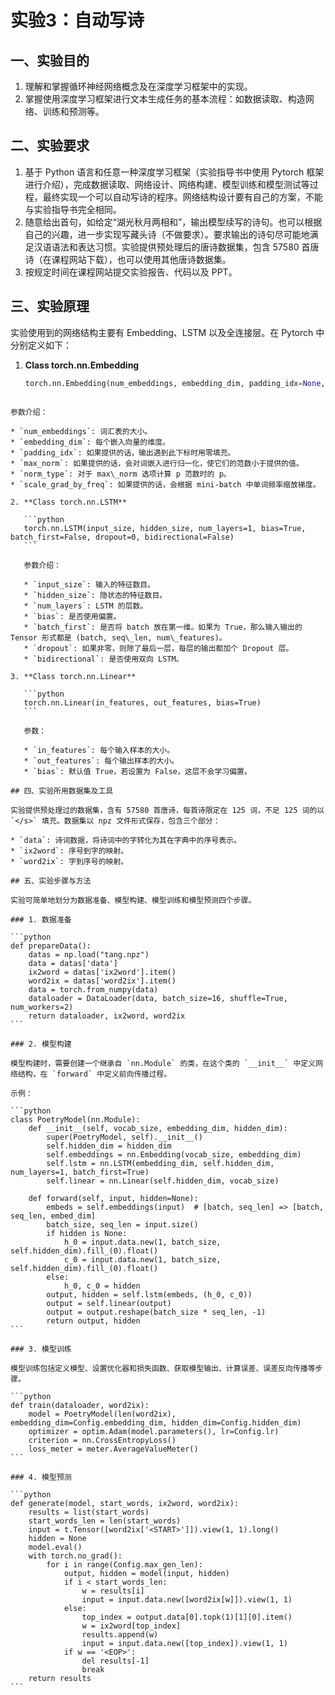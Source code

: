 # 实验3：自动写诗

## 一、实验目的

1. 理解和掌握循环神经网络概念及在深度学习框架中的实现。
2. 掌握使用深度学习框架进行文本生成任务的基本流程：如数据读取、构造网络、训练和预测等。

## 二、实验要求

1. 基于 Python 语言和任意一种深度学习框架（实验指导书中使用 Pytorch 框架进行介绍），完成数据读取、网络设计、网络构建、模型训练和模型测试等过程，最终实现一个可以自动写诗的程序。网络结构设计要有自己的方案，不能与实验指导书完全相同。
2. 随意给出首句，如给定“湖光秋月两相和”，输出模型续写的诗句。也可以根据自己的兴趣，进一步实现写藏头诗（不做要求）。要求输出的诗句尽可能地满足汉语语法和表达习惯。实验提供预处理后的唐诗数据集，包含 57580 首唐诗（在课程网站下载），也可以使用其他唐诗数据集。
3. 按规定时间在课程网站提交实验报告、代码以及 PPT。

## 三、实验原理

实验使用到的网络结构主要有 Embedding、LSTM 以及全连接层。在 Pytorch 中分别定义如下：

1. **Class torch.nn.Embedding**
   ```python
   torch.nn.Embedding(num_embeddings, embedding_dim, padding_idx=None, max_norm=None, norm_type=2.0, scale_grad_by_freq=False, sparse=False, _weight=None)
````

参数介绍：

* `num_embeddings`: 词汇表的大小。
* `embedding_dim`: 每个嵌入向量的维度。
* `padding_idx`: 如果提供的话，输出遇到此下标时用零填充。
* `max_norm`: 如果提供的话，会对词嵌入进行归一化，使它们的范数小于提供的值。
* `norm_type`: 对于 max\_norm 选项计算 p 范数时的 p。
* `scale_grad_by_freq`: 如果提供的话，会根据 mini-batch 中单词频率缩放梯度。

2. **Class torch.nn.LSTM**

   ```python
   torch.nn.LSTM(input_size, hidden_size, num_layers=1, bias=True, batch_first=False, dropout=0, bidirectional=False)
   ```

   参数介绍：

   * `input_size`: 输入的特征数目。
   * `hidden_size`: 隐状态的特征数目。
   * `num_layers`: LSTM 的层数。
   * `bias`: 是否使用偏置。
   * `batch_first`: 是否将 batch 放在第一维。如果为 True，那么输入输出的 Tensor 形式都是 (batch, seq\_len, num\_features)。
   * `dropout`: 如果非零，则除了最后一层，每层的输出都加个 Dropout 层。
   * `bidirectional`: 是否使用双向 LSTM。

3. **Class torch.nn.Linear**

   ```python
   torch.nn.Linear(in_features, out_features, bias=True)
   ```

   参数：

   * `in_features`: 每个输入样本的大小。
   * `out_features`: 每个输出样本的大小。
   * `bias`: 默认值 True，若设置为 False，这层不会学习偏置。

## 四、实验所用数据集及工具

实验提供预处理过的数据集，含有 57580 首唐诗，每首诗限定在 125 词，不足 125 词的以 `</s>` 填充。数据集以 npz 文件形式保存，包含三个部分：

* `data`: 诗词数据，将诗词中的字转化为其在字典中的序号表示。
* `ix2word`: 序号到字的映射。
* `word2ix`: 字到序号的映射。

## 五、实验步骤与方法

实验可简单地划分为数据准备、模型构建、模型训练和模型预测四个步骤。

### 1. 数据准备

```python
def prepareData():
    datas = np.load("tang.npz")
    data = datas['data']
    ix2word = datas['ix2word'].item()
    word2ix = datas['word2ix'].item()
    data = torch.from_numpy(data)
    dataloader = DataLoader(data, batch_size=16, shuffle=True, num_workers=2)
    return dataloader, ix2word, word2ix
```

### 2. 模型构建

模型构建时，需要创建一个继承自 `nn.Module` 的类，在这个类的 `__init__` 中定义网络结构，在 `forward` 中定义前向传播过程。

示例：

```python
class PoetryModel(nn.Module):
    def __init__(self, vocab_size, embedding_dim, hidden_dim):
        super(PoetryModel, self).__init__()
        self.hidden_dim = hidden_dim
        self.embeddings = nn.Embedding(vocab_size, embedding_dim)
        self.lstm = nn.LSTM(embedding_dim, self.hidden_dim, num_layers=1, batch_first=True)
        self.linear = nn.Linear(self.hidden_dim, vocab_size)

    def forward(self, input, hidden=None):
        embeds = self.embeddings(input)  # [batch, seq_len] => [batch, seq_len, embed_dim]
        batch_size, seq_len = input.size()
        if hidden is None:
            h_0 = input.data.new(1, batch_size, self.hidden_dim).fill_(0).float()
            c_0 = input.data.new(1, batch_size, self.hidden_dim).fill_(0).float()
        else:
            h_0, c_0 = hidden
        output, hidden = self.lstm(embeds, (h_0, c_0))
        output = self.linear(output)
        output = output.reshape(batch_size * seq_len, -1)
        return output, hidden
```

### 3. 模型训练

模型训练包括定义模型、设置优化器和损失函数、获取模型输出、计算误差、误差反向传播等步骤。

```python
def train(dataloader, word2ix):
    model = PoetryModel(len(word2ix), embedding_dim=Config.embedding_dim, hidden_dim=Config.hidden_dim)
    optimizer = optim.Adam(model.parameters(), lr=Config.lr)
    criterion = nn.CrossEntropyLoss()
    loss_meter = meter.AverageValueMeter()
```

### 4. 模型预测

```python
def generate(model, start_words, ix2word, word2ix):
    results = list(start_words)
    start_words_len = len(start_words)
    input = t.Tensor([word2ix['<START>']]).view(1, 1).long()
    hidden = None
    model.eval()
    with torch.no_grad():
        for i in range(Config.max_gen_len):
            output, hidden = model(input, hidden)
            if i < start_words_len:
                w = results[i]
                input = input.data.new([word2ix[w]]).view(1, 1)
            else:
                top_index = output.data[0].topk(1)[1][0].item()
                w = ix2word[top_index]
                results.append(w)
                input = input.data.new([top_index]).view(1, 1)
            if w == '<EOP>':
                del results[-1]
                break
    return results
```


